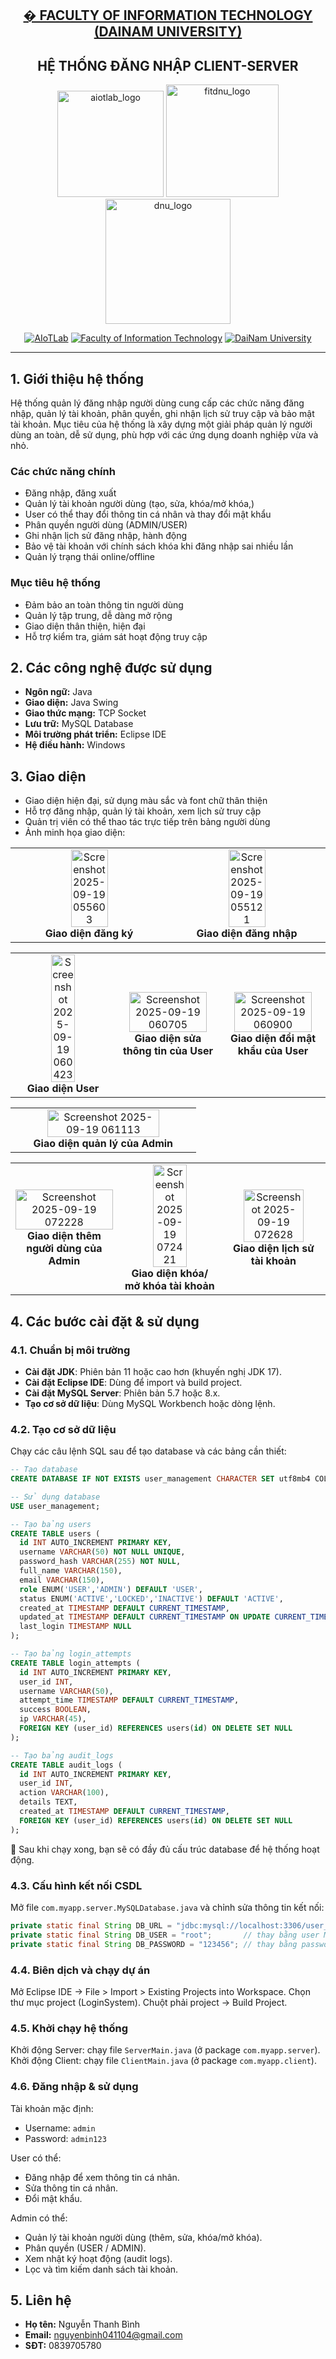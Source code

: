 <h2 align="center">
    <a href="https://dainam.edu.vn/vi/khoa-cong-nghe-thong-tin">
    �  FACULTY OF INFORMATION TECHNOLOGY (DAINAM UNIVERSITY)
    </a>
</h2>
<h2 align="center">
    HỆ THỐNG ĐĂNG NHẬP CLIENT-SERVER
</h2>

<div align="center">
    <p align="center">
        <img alt="aiotlab_logo" src="https://github.com/user-attachments/assets/d160de9e-7aa4-47f0-9a65-c6275a736d58" width="170" />
        <img alt="fitdnu_logo" src="https://github.com/user-attachments/assets/f40bd9aa-d77b-434a-91aa-7e83e41b90ff" width="180"/>
        <img alt="dnu_logo" src="https://github.com/user-attachments/assets/4e6392f6-664e-46d8-b411-5d58b257d721" width="200"/>
    </p>


[![AIoTLab](https://img.shields.io/badge/AIoTLab-green?style=for-the-badge)](https://www.facebook.com/DNUAIoTLab)
[![Faculty of Information Technology](https://img.shields.io/badge/Faculty%20of%20Information%20Technology-blue?style=for-the-badge)](https://dainam.edu.vn/vi/khoa-cong-nghe-thong-tin)
[![DaiNam University](https://img.shields.io/badge/DaiNam%20University-orange?style=for-the-badge)](https://dainam.edu.vn)

</div>


---

## 1. Giới thiệu hệ thống

Hệ thống quản lý đăng nhập người dùng cung cấp các chức năng đăng nhập, quản lý tài khoản, phân quyền, ghi nhận lịch sử truy cập và bảo mật tài khoản. Mục tiêu của hệ thống là xây dựng một giải pháp quản lý người dùng an toàn, dễ sử dụng, phù hợp với các ứng dụng doanh nghiệp vừa và nhỏ.

### Các chức năng chính

- Đăng nhập, đăng xuất
- Quản lý tài khoản người dùng (tạo, sửa, khóa/mở khóa,)
- User có thể thay đổi thông tin cá nhân và thay đổi mật khẩu
- Phân quyền người dùng (ADMIN/USER)
- Ghi nhận lịch sử đăng nhập, hành động
- Bảo vệ tài khoản với chính sách khóa khi đăng nhập sai nhiều lần
- Quản lý trạng thái online/offline

### Mục tiêu hệ thống

- Đảm bảo an toàn thông tin người dùng
- Quản lý tập trung, dễ dàng mở rộng
- Giao diện thân thiện, hiện đại
- Hỗ trợ kiểm tra, giám sát hoạt động truy cập

## 2. Các công nghệ được sử dụng

- **Ngôn ngữ:** Java
- **Giao diện:** Java Swing
- **Giao thức mạng:** TCP Socket
- **Lưu trữ:** MySQL Database
- **Môi trường phát triển:** Eclipse IDE
- **Hệ điều hành:** Windows

## 3. Giao diện

- Giao diện hiện đại, sử dụng màu sắc và font chữ thân thiện  
- Hỗ trợ đăng nhập, quản lý tài khoản, xem lịch sử truy cập  
- Quản trị viên có thể thao tác trực tiếp trên bảng người dùng  
- Ảnh minh họa giao diện:  

<div align="center">

<table>
  <tr>
    <td align="center">
      <img width="50%" alt="Screenshot 2025-09-19 055603" src="https://github.com/user-attachments/assets/ff5bdebe-ae2c-4dd6-9a30-a4dcac8db26c" /><br/>
      <b>Giao diện đăng ký</b>
    </td>
    <td align="center">
      <img width="50%" alt="Screenshot 2025-09-19 055121" src="https://github.com/user-attachments/assets/bb211255-4f03-4c02-8fdf-452f7bd302e8" /><br/>
      <b>Giao diện đăng nhập</b>
    </td>
  </tr>
</table>

</div>

<table>
  <tr>
    <td align="center">
      <img width="50%" alt="Screenshot 2025-09-19 060423" src="https://github.com/user-attachments/assets/1789505a-e262-4e7f-a87e-50ba1141a3bf" /><br/>
      <b>Giao diện User</b>
    </td>
    <td align="center">
      <img width="90%" alt="Screenshot 2025-09-19 060705" src="https://github.com/user-attachments/assets/46fcfa65-4510-47d3-814a-2a2d63a0cdac" /><br/>
      <b>Giao diện sửa thông tin của User</b>
    </td>
      <td align="center">
      <img width="90%"alt="Screenshot 2025-09-19 060900" src="https://github.com/user-attachments/assets/9254a83d-c3c4-47cd-901f-108c89b07013" /><br/>
      <b>Giao diện đổi mật khẩu của User</b>
    </td>
  </tr>
</table>

</div>
<table>
  <tr>
      <td align="center">
      <img width="80%" alt="Screenshot 2025-09-19 061113" src="https://github.com/user-attachments/assets/537203c7-8b17-48be-9038-8ae175035a27" /><br/>
      <b>Giao diện quản lý của Admin</b>
    </td>
  </tr>
</table>

</div>

</div>
<table>
  <tr>
      <td align="center">
      <img width="100%" alt="Screenshot 2025-09-19 072228" src="https://github.com/user-attachments/assets/9b5d12c1-dacc-47b0-bc1c-98bd3590d3db" /><br/>
      <b>Giao diện thêm người dùng của Admin</b>
    </td>
       <td align="center">
      <img width="60%" alt="Screenshot 2025-09-19 072421" src="https://github.com/user-attachments/assets/204fd50c-1998-4041-8aae-29c0122930bb" /><br/>
      <b>Giao diện khóa/ mở khóa tài khoản</b>
    </td>
       <td align="center">
      <img width="80%"alt="Screenshot 2025-09-19 072628" src="https://github.com/user-attachments/assets/1458fbc2-a596-41d4-9162-91983ced8b38" /><br/>
      <b>Giao diện lịch sử tài khoản</b>
    </td>
  </tr>
</table>

</div>

## 4. Các bước cài đặt & sử dụng

### 4.1. Chuẩn bị môi trường

- **Cài đặt JDK**: Phiên bản 11 hoặc cao hơn (khuyến nghị JDK 17).
- **Cài đặt Eclipse IDE**: Dùng để import và build project.
- **Cài đặt MySQL Server**: Phiên bản 5.7 hoặc 8.x.
- **Tạo cơ sở dữ liệu**: Dùng MySQL Workbench hoặc dòng lệnh.

### 4.2. Tạo cơ sở dữ liệu

Chạy các câu lệnh SQL sau để tạo database và các bảng cần thiết:

```sql
-- Tạo database
CREATE DATABASE IF NOT EXISTS user_management CHARACTER SET utf8mb4 COLLATE utf8mb4_unicode_ci;

-- Sử dụng database
USE user_management;

-- Tạo bảng users
CREATE TABLE users (
  id INT AUTO_INCREMENT PRIMARY KEY,
  username VARCHAR(50) NOT NULL UNIQUE,
  password_hash VARCHAR(255) NOT NULL,
  full_name VARCHAR(150),
  email VARCHAR(150),
  role ENUM('USER','ADMIN') DEFAULT 'USER',
  status ENUM('ACTIVE','LOCKED','INACTIVE') DEFAULT 'ACTIVE',
  created_at TIMESTAMP DEFAULT CURRENT_TIMESTAMP,
  updated_at TIMESTAMP DEFAULT CURRENT_TIMESTAMP ON UPDATE CURRENT_TIMESTAMP,
  last_login TIMESTAMP NULL
);

-- Tạo bảng login_attempts
CREATE TABLE login_attempts (
  id INT AUTO_INCREMENT PRIMARY KEY,
  user_id INT,
  username VARCHAR(50),
  attempt_time TIMESTAMP DEFAULT CURRENT_TIMESTAMP,
  success BOOLEAN,
  ip VARCHAR(45),
  FOREIGN KEY (user_id) REFERENCES users(id) ON DELETE SET NULL
);

-- Tạo bảng audit_logs
CREATE TABLE audit_logs (
  id INT AUTO_INCREMENT PRIMARY KEY,
  user_id INT,
  action VARCHAR(100),
  details TEXT,
  created_at TIMESTAMP DEFAULT CURRENT_TIMESTAMP,
  FOREIGN KEY (user_id) REFERENCES users(id) ON DELETE SET NULL
);
```

📌 Sau khi chạy xong, bạn sẽ có đầy đủ cấu trúc database để hệ thống hoạt động.

### 4.3. Cấu hình kết nối CSDL

Mở file `com.myapp.server.MySQLDatabase.java` và chỉnh sửa thông tin kết nối:

```java
private static final String DB_URL = "jdbc:mysql://localhost:3306/user_management";
private static final String DB_USER = "root";       // thay bằng user MySQL của bạn
private static final String DB_PASSWORD = "123456"; // thay bằng password của bạn
```

### 4.4. Biên dịch và chạy dự án

Mở Eclipse IDE → File > Import > Existing Projects into Workspace.
Chọn thư mục project (LoginSystem).
Chuột phải project → Build Project.

### 4.5. Khởi chạy hệ thống

Khởi động Server: chạy file `ServerMain.java` (ở package `com.myapp.server`).
Khởi động Client: chạy file `ClientMain.java` (ở package `com.myapp.client`).

### 4.6. Đăng nhập & sử dụng

Tài khoản mặc định:

- Username: `admin`
- Password: `admin123`

User có thể:

- Đăng nhập để xem thông tin cá nhân.
- Sửa thông tin cá nhân.
- Đổi mật khẩu.

Admin có thể:

- Quản lý tài khoản người dùng (thêm, sửa, khóa/mở khóa).
- Phân quyền (USER / ADMIN).
- Xem nhật ký hoạt động (audit logs).
- Lọc và tìm kiếm danh sách tài khoản.

## 5. Liên hệ

- **Họ tên:** Nguyễn Thanh Bình
- **Email:** nguyenbinh041104@gmail.com
- **SĐT:** 0839705780
